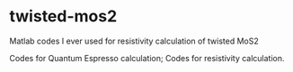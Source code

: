 # twisted-mos2
Matlab codes I ever used for resistivity calculation of twisted MoS2 

Codes for Quantum Espresso calculation;
Codes for resistivity calculation. 

